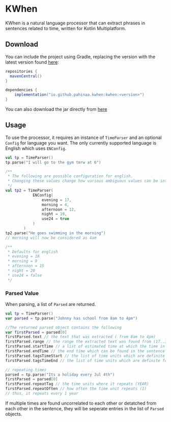# KWhen

KWhen is a natural language processor that can extract phrases in sentences related to time, written for Kotlin Multiplatform.

## Download

You can include the project using Gradle, replacing the version with the latest version found [here](https://central.sonatype.com/artifact/io.github.pahinaa.kwhen/kwhen/overview):

```gradle
repositories {
  mavenCentral()
}

dependencies {
    implementation("io.github.pahinaa.kwhen:kwhen:<version>")
}
```

You can also download the jar directly from [here](https://repo1.maven.org/maven2/io/github/pahinaa/kwhen/kwhen/)

## Usage

To use the processor, it requires an instance of `TimeParser` and an optional `Config` for language you want. The only currently supported language is English which uses `ENConfig`.

```kotlin
val tp = TimeParser()
tp.parse("I will go to the gym tmrw at 6")

/**
 * The following are possible configuration for english. 
 * Changing these values change how various ambiguous values can be interpreted
 */
val tp2 = TimeParser(
            ENConfig(
                evening = 17,
                morning = 4,
                afternoon = 12,
                night = 19,
                use24 = true
            )
        )
tp2.parse("He goes swimming in the morning")
// morning will now be considered as 4am

/**
 * Defaults for english
 * evening = 18
 * morning = 9
 * afternoon = 15
 * night = 20
 * use24 = false
 */
```

### Parsed Value

When parsing, a list of `Parsed` are returned.

```kotlin
val tp = TimeParser()
var parsed = tp.parse("Johnny has school from 8am to 4pm")

//The returned parsed object contains the following
var firstParsed = parsed[0]
firstParsed.text // the text that was extracted ( from 8am to 4pm)
firstParsed.range // the range the extracted text was found from (17..32)
firstParsed.startTime // a list of estimated time at which the time in the sentence is as a kotlinx-datetime object. ([2024-06-25T08:00])
firstParsed.endTime // the end time which can be found in the sentence as a kotlinx-datetime object. (2024-06-25T16:00)
firstParsed.tagsTimeStart // the list of time units which are definite for the starting time ([HOUR, MINUTE]) as from 8am, it knows the hour is 8 and minute is 0
firstParsed.tagsTimeEnd // the list of time units which are definite for the ending time ([HOUR, MINUTE]) as from 4pm, it knows the hour is 16 and minute is 0

// repeating times
parsed = tp.parse("Its a holiday every Jul 4th")
firstParsed = parsed[0]
firstParsed.repeatTag // the time units where it repeats (YEAR)
firstParsed.repeatOften // how often the time unit repeats (1)
// thus, it repeats every 1 year
```

If multiple times are found uncorrelated to each other or detatched from each other in the sentence, they will be seperate entries in the list of `Parsed` objects.
